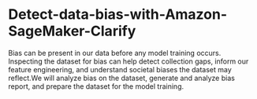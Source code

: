 # Detect-data-bias-with-Amazon-SageMaker-Clarify
Bias can be present in our data before any model training occurs. Inspecting the dataset for bias can help detect collection gaps, inform our feature engineering, and understand societal biases the dataset may reflect.We will analyze bias on the dataset, generate and analyze bias report, and prepare the dataset for the model training.
